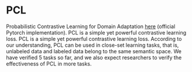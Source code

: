 # PCL
Probabilistic Contrastive Learning for Domain Adaptation [here](https://arxiv.org/abs/2111.06021) (official Pytorch implementation). 
PCL is a simple yet powerful contrastive learning loss. PCL is a simple yet powerful contrastive learning loss. According to our understanding, PCL can be used in close-set learning tasks, that is, unlabeled data and labeled data belong to the same semantic space. We have verified 5 tasks so far, and we also expect researchers to verify the effectiveness of PCL in more tasks.




 
